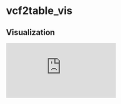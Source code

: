 # vcf2table_vis

## Visualization

![Visualization](https://github.com/liqi814/vcf2table_vis/blob/master/KIF15QVCarrierVCFwoFrame.pdf)
